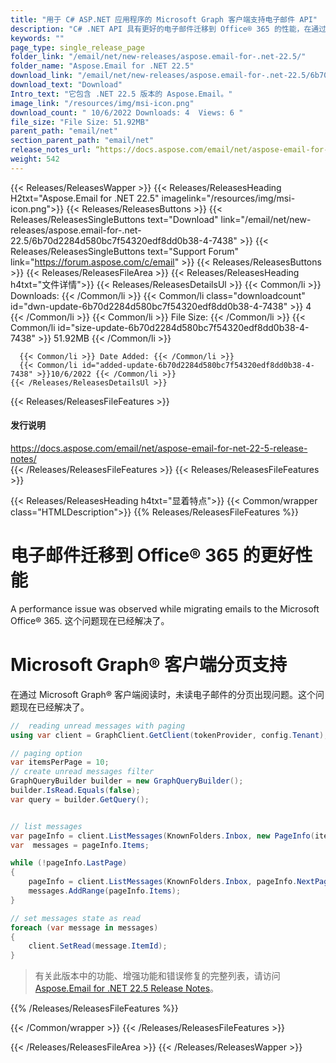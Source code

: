```yaml
---
title: "用于 C# ASP.NET 应用程序的 Microsoft Graph 客户端支持电子邮件 API"
description: "C# .NET API 具有更好的电子邮件迁移到 Office® 365 的性能，在通过 Microsoft Graph® 客户端阅读时对未读邮件消息进行分页。"
keywords: ""
page_type: single_release_page
folder_link: "/email/net/new-releases/aspose.email-for-.net-22.5/"
folder_name: "Aspose.Email for .NET 22.5"
download_link: "/email/net/new-releases/aspose.email-for-.net-22.5/6b70d2284d580bc7f54320edf8dd0b38-4-7438"
download_text: "Download"
Intro_text: "它包含 .NET 22.5 版本的 Aspose.Email。"
image_link: "/resources/img/msi-icon.png"
download_count: " 10/6/2022 Downloads: 4  Views: 6 "
file_size: "File Size: 51.92MB"
parent_path: "email/net"
section_parent_path: "email/net"
release_notes_url: “https://docs.aspose.com/email/net/aspose-email-for-net-22-5-release-notes/”
weight: 542
---
```


{{< Releases/ReleasesWapper >}}
{{< Releases/ReleasesHeading H2txt="Aspose.Email for .NET 22.5" imagelink="/resources/img/msi-icon.png">}}
{{< Releases/ReleasesButtons >}}
{{< Releases/ReleasesSingleButtons text="Download" link="/email/net/new-releases/aspose.email-for-.net-22.5/6b70d2284d580bc7f54320edf8dd0b38-4-7438" >}}
{{< Releases/ReleasesSingleButtons text="Support Forum" link="https://forum.aspose.com/c/email" >}}
{{< Releases/ReleasesButtons >}}
{{< Releases/ReleasesFileArea >}}
{{< Releases/ReleasesHeading h4txt="文件详情">}}
{{< Releases/ReleasesDetailsUl >}}
{{< Common/li >}} Downloads: {{< /Common/li >}}
{{< Common/li class="downloadcount" id="dwn-update-6b70d2284d580bc7f54320edf8dd0b38-4-7438" >}} 4 {{< /Common/li >}}
{{< Common/li >}} File Size: {{< /Common/li >}}
{{< Common/li id="size-update-6b70d2284d580bc7f54320edf8dd0b38-4-7438" >}} 51.92MB {{< /Common/li >}}

      {{< Common/li >}} Date Added: {{< /Common/li >}}
      {{< Common/li id="added-update-6b70d2284d580bc7f54320edf8dd0b38-4-7438" >}}10/6/2022 {{< /Common/li >}}
    {{< /Releases/ReleasesDetailsUl >}}

{{< Releases/ReleasesFileFeatures >}}
<h4>发行说明</h4><div><a href='https://docs.aspose.com/email/net/aspose-email-for-net-22-5-release-notes/'>https://docs.aspose.com/email/net/aspose-email-for-net-22-5-release-notes/</a></div>
{{< /Releases/ReleasesFileFeatures >}}
{{< Releases/ReleasesFileFeatures >}}

{{< Releases/ReleasesHeading h4txt="显着特点">}}
{{< Common/wrapper class="HTMLDescription">}}
{{% Releases/ReleasesFileFeatures %}}

# 电子邮件迁移到 Office® 365 的更好性能

A performance issue was observed while migrating emails to the Microsoft Office&reg; 365. 这个问题现在已经解决了。

# Microsoft Graph® 客户端分页支持

在通过 Microsoft Graph® 客户端阅读时，未读电子邮件的分页出现问题。这个问题现在已经解决了。

```csharp
//  reading unread messages with paging
using var client = GraphClient.GetClient(tokenProvider, config.Tenant);

// paging option
var itemsPerPage = 10;
// create unread messages filter
GraphQueryBuilder builder = new GraphQueryBuilder();
builder.IsRead.Equals(false);
var query = builder.GetQuery();


// list messages
var pageInfo = client.ListMessages(KnownFolders.Inbox, new PageInfo(itemsPerPage), query);
var  messages = pageInfo.Items;

while (!pageInfo.LastPage)
{
    pageInfo = client.ListMessages(KnownFolders.Inbox, pageInfo.NextPage, query);
    messages.AddRange(pageInfo.Items);
}

// set messages state as read
foreach (var message in messages)
{
    client.SetRead(message.ItemId);
}
```

> 有关此版本中的功能、增强功能和错误修复的完整列表，请访问 [Aspose.Email for .NET 22.5 Release Notes](https://docs.aspose.com/email/net/aspose-email-for-net-22-5-release-notes/)。

{{% /Releases/ReleasesFileFeatures %}}

{{< /Common/wrapper >}}
{{< /Releases/ReleasesFileFeatures >}}

{{< /Releases/ReleasesFileArea >}}
{{< /Releases/ReleasesWapper >}}

